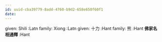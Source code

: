 ```yaml
---
id: uuid-cba39779-8add-4760-b9d2-658e650f60f1
date: 
---
```


given: Shili :Latn
family: Xiong :Latn
given: 十力 :Hant
family: 熊 :Hant
**佛家名相通釋** :Hant
